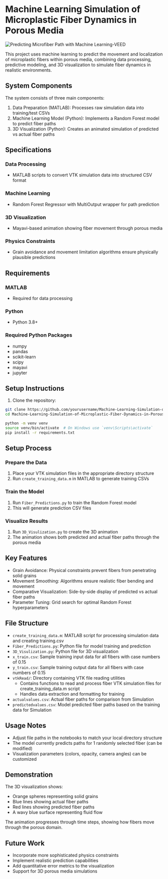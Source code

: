 # Machine Learning Simulation of Microplastic Fiber Dynamics in Porous Media

![Predicting Microfiber Path with Machine Learning-VEED](https://github.com/user-attachments/assets/97dac43d-5885-45e7-b5bc-7b2f18185b79)

This project uses machine learning to predict the movement and localization of microplastic fibers within porous media, combining data processing, predictive modeling, and 3D visualization to simulate fiber dynamics in realistic environments.

## System Components

The system consists of three main components:

1. Data Preparation (MATLAB): Processes raw simulation data into training/test CSVs
2. Machine Learning Model (Python): Implements a Random Forest model to predict fiber paths
3. 3D Visualization (Python): Creates an animated simulation of predicted vs actual fiber paths

## Specifications

### Data Processing
- MATLAB scripts to convert VTK simulation data into structured CSV format

### Machine Learning
- Random Forest Regressor with MultiOutput wrapper for path prediction

### 3D Visualization
- Mayavi-based animation showing fiber movement through porous media

### Physics Constraints
- Grain avoidance and movement limitation algorithms ensure physically plausible predictions

## Requirements

### MATLAB
- Required for data processing

### Python
- Python 3.8+

### Required Python Packages
- numpy
- pandas
- scikit-learn
- scipy
- mayavi
- jupyter

## Setup Instructions

1. Clone the repository:
```bash
git clone https://github.com/yourusername/Machine-Learning-Simulation-of-Microplastic-Fiber-Dynamics-in-Porous-Media.git
cd Machine-Learning-Simulation-of-Microplastic-Fiber-Dynamics-in-Porous-Media

python -m venv venv
source venv/bin/activate  # On Windows use `venv\Scripts\activate`
pip install -r requirements.txt

````
## Setup Process

### Prepare the Data
1. Place your VTK simulation files in the appropriate directory structure
2. Run `create_training_data.m` in MATLAB to generate training CSVs

### Train the Model
1. Run `Fiber_Predictions.py` to train the Random Forest model
2. This will generate prediction CSV files

### Visualize Results
1. Run `3D_Visulization.py` to create the 3D animation
2. The animation shows both predicted and actual fiber paths through the porous media

## Key Features

- Grain Avoidance: Physical constraints prevent fibers from penetrating solid grains
- Movement Smoothing: Algorithms ensure realistic fiber bending and movement  
- Comparative Visualization: Side-by-side display of predicted vs actual fiber paths
- Parameter Tuning: Grid search for optimal Random Forest hyperparameters

## File Structure

- `create_training_data.m`: MATLAB script for processing simulation data and creating training.csv
- `Fiber_Predictions.py`: Python file for model training and prediction
- `3D_Visulization.py`: Python file for 3D visualization
- `x_train.csv`: Sample training input data for all fibers with case numbers of 0.15
- `y_train.csv`: Sample training output data for all fibers with case numbers of 0.15
- `vtkRead/`: Directory containing VTK file reading utilities
  - Contains functions to read and process fiber VTK simulation files for create_training_data.m script
  - Handles data extraction and formatting for training
- `actualvalues.csv`: Actual fiber paths for comparison from Simulation
- `predictedvalues.csv`: Model predicted fiber paths based on the training data for Simulation

## Usage Notes

- Adjust file paths in the notebooks to match your local directory structure
- The model currently predicts paths for 1 randomly selected fiber (can be modified)
- Visualization parameters (colors, opacity, camera angles) can be customized

## Demonstration

The 3D visualization shows:
- Orange spheres representing solid grains
- Blue lines showing actual fiber paths
- Red lines showing predicted fiber paths
- A wavy blue surface representing fluid flow

The animation progresses through time steps, showing how fibers move through the porous domain.

## Future Work

- Incorporate more sophisticated physics constraints
- Implement realistic prediction capabilities
- Add quantitative error metrics to the visualization
- Support for 3D porous media simulations

